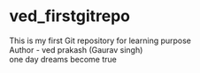 # ved_firstgitrepo
This is my first Git repository for learning purpose
<br>
Author - ved prakash (Gaurav singh)
<br>
one day dreams become true 

